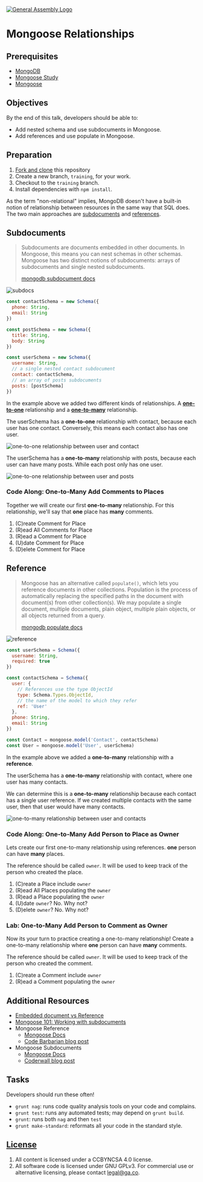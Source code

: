 [![General Assembly Logo](https://camo.githubusercontent.com/1a91b05b8f4d44b5bbfb83abac2b0996d8e26c92/687474703a2f2f692e696d6775722e636f6d2f6b6538555354712e706e67)](https://generalassemb.ly/education/web-development-immersive)

# Mongoose Relationships

## Prerequisites

- [MongoDB](https://git.generalassemb.ly/ga-wdi-boston/mongodb-crud)
- [Mongoose Study](https://git.generalassemb.ly/ga-wdi-boston/mongoose-study)
- [Mongoose](https://git.generalassemb.ly/ga-wdi-boston/mongoose)

## Objectives

By the end of this talk, developers should be able to:

- Add nested schema and use subdocuments in Mongoose.
- Add references and use populate in Mongoose.

## Preparation

1. [Fork and clone](https://git.generalassemb.ly/ga-wdi-boston/meta/wiki/ForkAndClone)
    this repository
2. Create a new branch, `training`, for your work.
3. Checkout to the `training` branch.
4. Install dependencies with `npm install`.

As the term "non-relational" implies, MongoDB doesn't have a built-in notion of
relationship between resources in the same way that SQL does. The two main
approaches are [subdocuments](http://mongoosejs.com/docs/subdocs.html) and
[references](http://mongoosejs.com/docs/populate.html).

## Subdocuments

> Subdocuments are documents embedded in other documents. In Mongoose, this
> means you can nest schemas in other schemas. Mongoose has two distinct
> notions of subdocuments: arrays of subdocuments and single nested subdocuments.
>
> [mongodb subdocument docs](http://mongoosejs.com/docs/subdocs.html)

![subdocs](https://docs.mongodb.com/manual/_images/data-model-denormalized.bakedsvg.svg)

```js
const contactSchema = new Schema({
  phone: String,
  email: String
})

const postSchema = new Schema({
  title: String,
  body: String
})

const userSchema = new Schema({
  username: String,
  // a single nested contact subdocument
  contact: contactSchema,
  // an array of posts subdocuments
  posts: [postSchema]
})
```

In the example above we added two different kinds of relationships.
A [**one-to-one**](https://en.wikipedia.org/wiki/One-to-one_(data_model))
relationship and a [**one-to-many**](https://en.wikipedia.org/wiki/One-to-many_(data_model))
relationship.

The userSchema has a **one-to-one** relationship with contact, because each user
has one contact. Conversely, this means each contact also has one user.

![one-to-one relationship between user and contact](https://media.git.generalassemb.ly/user/16320/files/7a9c4c00-b168-11ea-85fa-997edd6cb9eb)

The userSchema has a **one-to-many** relationship with posts, because each user
can have many posts. While each post only has one user.

![one-to-one relationship between user and posts](https://media.git.generalassemb.ly/user/16320/files/87b93b00-b168-11ea-95bb-fc2e24e2206e)

### Code Along: One-to-Many Add Comments to Places

Together we will create our first **one-to-many** relationship. For this relationship,
we'll say that **one** place has **many** comments.

1. (C)reate Comment for Place
2. (R)ead All Comments for Place
3. (R)ead a Comment for Place
4. (U)date Comment for Place
5. (D)elete Comment for Place

## Reference

> Mongoose has an alternative called `populate()`, which lets you reference
> documents in other collections.  Population is the process of automatically
> replacing the specified paths in the document with document(s) from other
> collection(s). We may populate a single document, multiple documents,
> plain object, multiple plain objects, or all objects returned from a query.
>
> [mongodb populate docs](http://mongoosejs.com/docs/populate.html)

![reference](https://docs.mongodb.com/manual/_images/data-model-normalized.bakedsvg.svg)

```js
const userSchema = Schema({
  username: String,
  required: true
})

const contactSchema = Schema({
  user: {
    // References use the type ObjectId
    type: Schema.Types.ObjectId,
    // the name of the model to which they refer
    ref: 'User'
  },
  phone: String,
  email: String
})

const Contact = mongoose.model('Contact', contactSchema)
const User = mongoose.model('User', userSchema)
```

In the example above we added a **one-to-many** relationship with a **reference**.

The userSchema has a **one-to-many** relationship with contact, where one user has
many contacts.

We can determine this is a **one-to-many** relationship because each contact has
a single user reference.  If we created multiple contacts with the same user,
then that user would have many contacts.

![one-to-many relationship between user and contacts](https://media.git.generalassemb.ly/user/16320/files/59dbf280-b178-11ea-95af-ee550ac34d58)

### Code Along: One-to-Many Add Person to Place as Owner

Lets create our first one-to-many relationship using references.
**one** person can have **many** places.

The reference should be called `owner`. It will be used to keep track of the
person who created the place.

1. (C)reate a Place include `owner`
2. (R)ead All Places populating the `owner`
3. (R)ead a Place populating the `owner`
4. (U)date `owner`? No. Why not?
5. (D)elete `owner`? No. Why not?

### Lab: One-to-Many Add Person to Comment as Owner

Now its your turn to practice creating a one-to-many relationship! Create a
one-to-many relationship where **one** person can have **many** comments.

The reference should be called `owner`. It will be used to keep track of the
person who created the comment.

1. (C)reate a Comment include `owner`
2. (R)ead a Comment populating the `owner`

## Additional Resources

- [Embedded document vs Reference](https://stackoverflow.com/questions/21302279/embedded-document-vs-reference-in-mongoose-design-model)
- [Mongoose 101: Working with subdocuments](https://zellwk.com/blog/mongoose-subdocuments/)
- Mongoose Reference
  - [Mongoose Docs](http://mongoosejs.com/docs/populate.html)
  - [Code Barbarian blog post](http://thecodebarbarian.com/mongoose-virtual-populate)
- Mongoose Subdocuments
  - [Mongoose Docs](http://mongoosejs.com/docs/subdocs.html)
  - [Coderwall blog post](https://coderwall.com/p/6v5rcw/querying-sub-documents-and-sub-sub-documents-in-mongoose)

## Tasks

Developers should run these often!

- `grunt nag`: runs code quality analysis tools on your code
    and complains.
- `grunt test`: runs any automated tests; may depend on `grunt build`.
- `grunt`: runs both `nag` and then `test`
- `grunt make-standard`: reformats all your code in the standard style.

## [License](LICENSE)

1. All content is licensed under a CC­BY­NC­SA 4.0 license.
2. All software code is licensed under GNU GPLv3. For commercial use or
    alternative licensing, please contact legal@ga.co.
